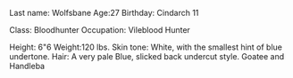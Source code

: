 Last name: Wolfsbane
Age:27
Birthday: Cindarch 11

Class: Bloodhunter
Occupation: Vileblood Hunter

Height: 6"6
Weight:120 lbs.
Skin tone: White, with the smallest hint of blue undertone.
Hair: A very pale Blue, slicked back undercut style. Goatee and Handleba